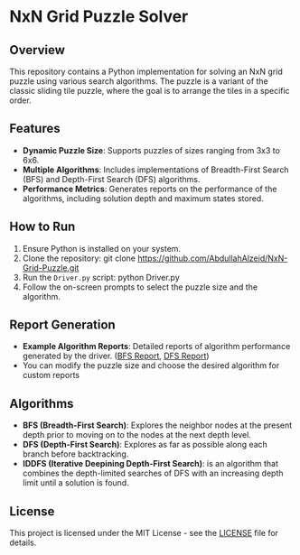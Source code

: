 # NxN Grid Puzzle Solver

## Overview
This repository contains a Python implementation for solving an NxN grid puzzle using various search algorithms. The puzzle is a variant of the classic sliding tile puzzle, where the goal is to arrange the tiles in a specific order.

## Features
- **Dynamic Puzzle Size**: Supports puzzles of sizes ranging from 3x3 to 6x6.
- **Multiple Algorithms**: Includes implementations of Breadth-First Search (BFS) and Depth-First Search (DFS) algorithms.
- **Performance Metrics**: Generates reports on the performance of the algorithms, including solution depth and maximum states stored.

## How to Run
1. Ensure Python is installed on your system.
2. Clone the repository: git clone https://github.com/AbdullahAlzeid/NxN-Grid-Puzzle.git
3. Run the `Driver.py` script: python Driver.py
4. Follow the on-screen prompts to select the puzzle size and the algorithm.

## Report Generation
- **Example Algorithm Reports**: Detailed reports of algorithm performance generated by the driver. ([BFS Report](https://github.com/AbdullahAlzeid/NxN-Grid-Puzzle/blob/main/algorithm_report_BFS.txt), [DFS Report](https://github.com/AbdullahAlzeid/NxN-Grid-Puzzle/blob/main/algorithm_report_DFS.txt))
- You can modify the puzzle size and choose the desired algorithm for custom reports

## Algorithms
- **BFS (Breadth-First Search)**: Explores the neighbor nodes at the present depth prior to moving on to the nodes at the next depth level.
- **DFS (Depth-First Search)**: Explores as far as possible along each branch before backtracking.
- **IDDFS (Iterative Deepining Depth-First Search)**: is an algorithm that combines the depth-limited searches of DFS with an increasing depth limit until a solution is found.

## License
This project is licensed under the MIT License - see the [LICENSE](https://github.com/AbdullahAlzeid/NxN-Grid-Puzzle/blob/main/LICENSE) file for details.


